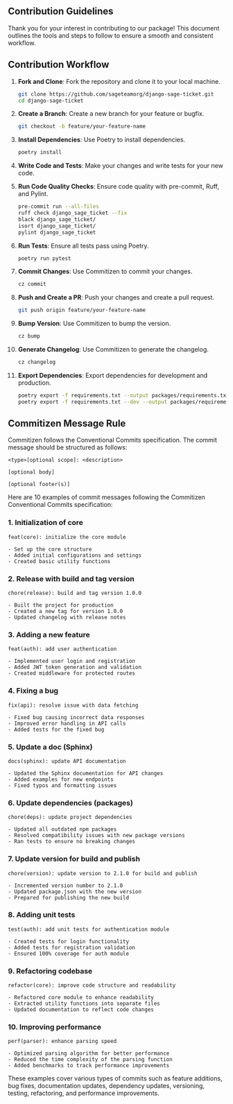 ## Contribution Guidelines

Thank you for your interest in contributing to our package! This document outlines the tools and steps to follow to ensure a smooth and consistent workflow.

## Contribution Workflow

1. **Fork and Clone**: Fork the repository and clone it to your local machine.
    ```bash
    git clone https://github.com/sageteamorg/django-sage-ticket.git
    cd django-sage-ticket
    ```

2. **Create a Branch**: Create a new branch for your feature or bugfix.
    ```bash
    git checkout -b feature/your-feature-name
    ```

3. **Install Dependencies**: Use Poetry to install dependencies.
    ```bash
    poetry install
    ```

4. **Write Code and Tests**: Make your changes and write tests for your new code.

5. **Run Code Quality Checks**: Ensure code quality with pre-commit, Ruff, and Pylint.
    ```bash
    pre-commit run --all-files
    ruff check django_sage_ticket --fix
    black django_sage_ticket/
    isort django_sage_ticket/
    pylint django_sage_ticket
    ```

6. **Run Tests**: Ensure all tests pass using Poetry.
    ```bash
    poetry run pytest
    ```

7. **Commit Changes**: Use Commitizen to commit your changes.
    ```bash
    cz commit
    ```

8. **Push and Create a PR**: Push your changes and create a pull request.
    ```bash
    git push origin feature/your-feature-name
    ```

9. **Bump Version**: Use Commitizen to bump the version.
    ```bash
    cz bump
    ```

10. **Generate Changelog**: Use Commitizen to generate the changelog.
    ```bash
    cz changelog
    ```

11. **Export Dependencies**: Export dependencies for development and production.
    ```bash
    poetry export -f requirements.txt --output packages/requirements.txt --without-hashes
    poetry export -f requirements.txt --dev --output packages/requirements-dev.txt --without-hashes
    ```

## Commitizen Message Rule

Commitizen follows the Conventional Commits specification. The commit message should be structured as follows:

```
<type>[optional scope]: <description>

[optional body]

[optional footer(s)]
```

Here are 10 examples of commit messages following the Commitizen Conventional Commits specification:

### 1. Initialization of core
```
feat(core): initialize the core module

- Set up the core structure
- Added initial configurations and settings
- Created basic utility functions
```

### 2. Release with build and tag version
```
chore(release): build and tag version 1.0.0

- Built the project for production
- Created a new tag for version 1.0.0
- Updated changelog with release notes
```

### 3. Adding a new feature
```
feat(auth): add user authentication

- Implemented user login and registration
- Added JWT token generation and validation
- Created middleware for protected routes
```

### 4. Fixing a bug
```
fix(api): resolve issue with data fetching

- Fixed bug causing incorrect data responses
- Improved error handling in API calls
- Added tests for the fixed bug
```

### 5. Update a doc (Sphinx)
```
docs(sphinx): update API documentation

- Updated the Sphinx documentation for API changes
- Added examples for new endpoints
- Fixed typos and formatting issues
```

### 6. Update dependencies (packages)
```
chore(deps): update project dependencies

- Updated all outdated npm packages
- Resolved compatibility issues with new package versions
- Ran tests to ensure no breaking changes
```

### 7. Update version for build and publish
```
chore(version): update version to 2.1.0 for build and publish

- Incremented version number to 2.1.0
- Updated package.json with the new version
- Prepared for publishing the new build
```

### 8. Adding unit tests
```
test(auth): add unit tests for authentication module

- Created tests for login functionality
- Added tests for registration validation
- Ensured 100% coverage for auth module
```

### 9. Refactoring codebase
```
refactor(core): improve code structure and readability

- Refactored core module to enhance readability
- Extracted utility functions into separate files
- Updated documentation to reflect code changes
```

### 10. Improving performance
```
perf(parser): enhance parsing speed

- Optimized parsing algorithm for better performance
- Reduced the time complexity of the parsing function
- Added benchmarks to track performance improvements
```

These examples cover various types of commits such as feature additions, bug fixes, documentation updates, dependency updates, versioning, testing, refactoring, and performance improvements.
